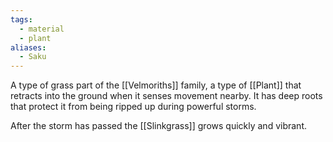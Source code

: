 ```yaml
---
tags:
  - material
  - plant
aliases:
  - Saku
---
```

A type of grass part of the [[Velmoriths]] family, a type of [[Plant]] that retracts into the ground when it senses movement nearby. It has deep roots that protect it from being ripped up during powerful storms.

After the storm has passed the [[Slinkgrass]] grows quickly and vibrant.